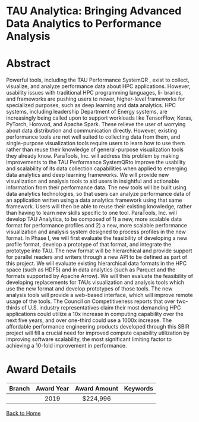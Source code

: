 
TAU Analytica: Bringing Advanced Data Analytics to Performance Analysis
=======================================================================

# Abstract


Powerful tools, including the TAU Performance SystemQR , exist to collect, visualize, and analyze performance data about HPC applications. However, usability issues with traditional HPC programming languages, li- braries, and frameworks are pushing users to newer, higher-level frameworks for specialized purposes, such as deep learning and data analytics. HPC systems, including leadership Department of Energy systems, are increasingly being called upon to support workloads like TensorFlow, Keras, PyTorch, Horovod, and Apache Spark. These relieve the user of worrying about data distribution and communication directly. However, existing performance tools are not well suited to collecting data from them, and single-purpose visualization tools require users to learn how to use them rather than reuse their knowledge of general-purpose visualization tools they already know. ParaTools, Inc. will address this problem by making improvements to the TAU Performance SystemQRto improve the usability and scalability of its data collection capabilities when applied to emerging data analytics and deep learning frameworks. We will provide new visualization and analysis tools to aid users in insightful and actionable information from their performance data. The new tools will be built using data analytics technologies, so that users can analyze performance data of an application written using a data analytics framework using that same framework. Users will then be able to reuse their existing knowledge, rather than having to learn new skills specific to one tool. ParaTools, Inc. will develop TAU Analytica, to be composed of 1) a new, more scalable data format for performance profiles and 2) a new, more scalable performance visualization and analysis system designed to process profiles in the new format. In Phase I, we will first evaluate the feasibility of developing a new profile format, develop a prototype of that format, and integrate the prototype into TAU. The new format will be hierarchical and provide support for parallel readers and writers through a new API to be defined as part of this project. We will evaluate existing hierarchical data formats in the HPC space (such as HDF5) and in data analytics (such as Parquet and the formats supported by Apache Arrow). We will then evaluate the feasibility of developing replacements for TAUs visualization and analysis tools which use the new format and develop prototypes of those tools. The new analysis tools will provide a web-based interface, which will improve remote usage of the tools. The Council on Competitiveness reports that over two-thirds of U.S. industry representatives claim their most demanding HPC applications could utilize a 10x increase in computing capability over the next five years, and over one-third could use a 1000x increase. The affordable performance engineering products developed through this SBIR project will fill a crucial need for improved compute capability utilization by improving software scalability, the most significant limiting factor to achieving a 10-fold improvement in performance.  

# Award Details

|Branch|Award Year|Award Amount|Keywords|
| :---: | :---: | :---: | :---: |
||2019|$224,996||
  
  


[Back to Home](https://github.com/chrischow/dod_sbir_awards/Reports/CC/#760)